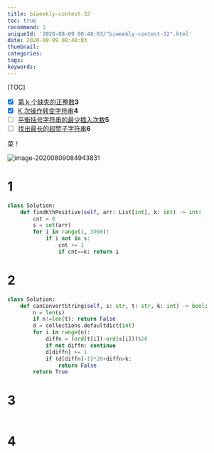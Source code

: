 ```yaml
---
title: biweekly-contest-32
toc: true
recommend: 1
uniqueId: '2020-08-09 00:48:03/"biweekly-contest-32".html'
date: 2020-08-09 08:48:03
thumbnail:
categories:
tags:
keywords:
---
```


[TOC]

- [x] [第 k 个缺失的正整数](https://leetcode-cn.com/problems/kth-missing-positive-number/)**3**
- [x] [K 次操作转变字符串](https://leetcode-cn.com/problems/can-convert-string-in-k-moves/)**4**
- [ ] [平衡括号字符串的最少插入次数](https://leetcode-cn.com/problems/minimum-insertions-to-balance-a-parentheses-string/)**5**
- [ ] [找出最长的超赞子字符串](https://leetcode-cn.com/problems/find-longest-awesome-substring/)**6**

菜！

![image-20200809084943831](https://i.loli.net/2020/08/09/Bf1OwNyg4ojLp9z.png)

<!--more-->



# 1

```python
class Solution:
    def findKthPositive(self, arr: List[int], k: int) -> int:
        cnt = 0
        s = set(arr)
        for i in range(1, 3000):
            if i not in s:
                cnt += 1
                if cnt==k: return i
```

# 2

```python
class Solution:
    def canConvertString(self, s: str, t: str, k: int) -> bool:
        n = len(s)
        if n!=len(t): return False
        d = collections.defaultdict(int)
        for i in range(n):
            diffn = (ord(t[i])-ord(s[i]))%26
            if not diffn: continue
            d[diffn] += 1
            if (d[diffn]-1)*26+diffn>k: 
                return False
        return True
```


# 3

```python

```


# 4

```python

```

